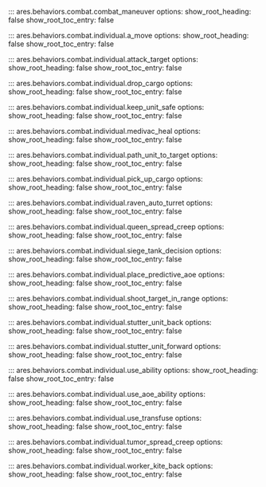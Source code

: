 ::: ares.behaviors.combat.combat_maneuver
    options:
        show_root_heading: false
        show_root_toc_entry: false 

::: ares.behaviors.combat.individual.a_move
    options:
        show_root_heading: false
        show_root_toc_entry: false 

::: ares.behaviors.combat.individual.attack_target
    options:
        show_root_heading: false
        show_root_toc_entry: false 

::: ares.behaviors.combat.individual.drop_cargo
    options:
        show_root_heading: false
        show_root_toc_entry: false 

::: ares.behaviors.combat.individual.keep_unit_safe
    options:
        show_root_heading: false
        show_root_toc_entry: false 

::: ares.behaviors.combat.individual.medivac_heal
    options:
        show_root_heading: false
        show_root_toc_entry: false 

::: ares.behaviors.combat.individual.path_unit_to_target
    options:
        show_root_heading: false
        show_root_toc_entry: false 

::: ares.behaviors.combat.individual.pick_up_cargo
    options:
        show_root_heading: false
        show_root_toc_entry: false 

::: ares.behaviors.combat.individual.raven_auto_turret
    options:
        show_root_heading: false
        show_root_toc_entry: false 

::: ares.behaviors.combat.individual.queen_spread_creep
    options:
        show_root_heading: false
        show_root_toc_entry: false 

::: ares.behaviors.combat.individual.siege_tank_decision
    options:
        show_root_heading: false
        show_root_toc_entry: false 

::: ares.behaviors.combat.individual.place_predictive_aoe
    options:
        show_root_heading: false
        show_root_toc_entry: false 

::: ares.behaviors.combat.individual.shoot_target_in_range
    options:
        show_root_heading: false
        show_root_toc_entry: false 

::: ares.behaviors.combat.individual.stutter_unit_back
    options:
        show_root_heading: false
        show_root_toc_entry: false 

::: ares.behaviors.combat.individual.stutter_unit_forward
    options:
        show_root_heading: false
        show_root_toc_entry: false 

::: ares.behaviors.combat.individual.use_ability
    options:
        show_root_heading: false
        show_root_toc_entry: false 

::: ares.behaviors.combat.individual.use_aoe_ability
    options:
        show_root_heading: false
        show_root_toc_entry: false 

::: ares.behaviors.combat.individual.use_transfuse
    options:
        show_root_heading: false
        show_root_toc_entry: false 

::: ares.behaviors.combat.individual.tumor_spread_creep
    options:
        show_root_heading: false
        show_root_toc_entry: false 

::: ares.behaviors.combat.individual.worker_kite_back
    options:
        show_root_heading: false
        show_root_toc_entry: false 
